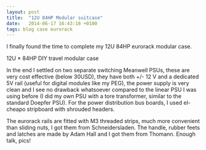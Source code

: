 ```yaml
---
layout: post
title:  "12U 84HP Modular suitcase"
date:   2014-06-17 16:43:18 +0100
tags: blog case eurorack
---
```


I finally found the time to complete my 12U 84HP eurorack modular case.

12U * 84HP DIY travel modular case

 

In the end I settled on two separate switching Meanwell PSUs, these are very cost effective (below 30USD), they have both +/- 12 V and a dedicated 5V rail (useful for digital modules like my PEG), the power supply is very clean and I see no drawback whatsoever compared to the linear PSU I was using before (I did my own PSU with a tore transformer, similar to the standard Doepfer PSU). For the power distribution bus boards, I used el-cheapo stripboard with shrouded headers.

The eurorack rails are fitted with M3 threaded strips, much more convenient than sliding nuts, I got them from Schneidersladen. The handle, rubber feets and latches are made by Adam Hall and I got them from Thomann. Enough talk, pics!